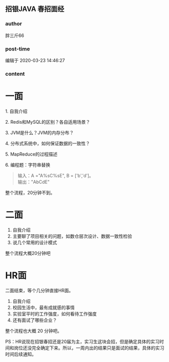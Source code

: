 ## 招银JAVA 春招面经
### author 
胖三斤66
### post-time 

编辑于  2020-03-23 14:46:27
### content 
<div class="post-topic-des nc-post-content">
 <h1>
  一面
 </h1>
 <p>
  1. 自我介绍
 </p>
 <p>
  2. Redis和MySQL的区别？各自适用场景？
 </p>
 <p>
  3. JVM是什么？JVM的内存分布？
 </p>
 <p>
  4. 分布式系统中，如何保证数据的一致性？
 </p>
 <p>
  5. MapReduce的过程描述
 </p>
 <p>
  6. 编程题：字符串替换
 </p>
 <blockquote>
  <p>
   输入：A ="A%sC%sE", B = ['b','d']。
   <br/>
   输出："AbCdE"
  </p>
 </blockquote>
 <p>
  整个流程，20分钟不到。
 </p>
 <h1>
  二面
 </h1>
 <ol>
  <li>
   自我介绍
  </li>
  <li>
   主要聊了项目相关的问题，如数仓层次设计、数据一致性检验
  </li>
  <li>
   说几个常用的设计模式
  </li>
 </ol>
 <p>
  整个流程大概20分钟吧
 </p>
 <h1>
  HR面
 </h1>
 <p>
  二面结束，等个几分钟直接HR面。
 </p>
 <ol>
  <li>
   自我介绍
  </li>
  <li>
   校园生活中，最有成就感的事情
  </li>
  <li>
   实验室平时的工作强度，如何看待工作强度
  </li>
  <li>
   还有面试了哪些企业？
  </li>
 </ol>
 <p>
  整个流程也大概 20 分钟吧。
 </p>
 <p>
  PS：HR说现在招银春招还是20届为主，实习生这块会招，但是确定具体的实习时间和岗位还没完全确定下来。所以，一周内出的结果只是面试的结果，具体的实习时间后续通知。
 </p>
</div>
